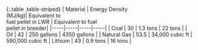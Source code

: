 
{:.table .table-striped}
| Material | Energy Density<br/> (MJ/kg)| Equivalent to<br/> fuel pellet in LWR | Equivalent to fuel<br/> pellet in breeder|
|-----|-----|-----|-----|
| Coal | 30  | 1.3 tons | 22 tons |
| Oil |  42 | 250 gallons  | 4350 gallons |
| Natural Gas |  53.5  | 34,000 cubic ft | 590,000 cubic ft
| Lithium | 43 | 0.9 tons | 16 tons |